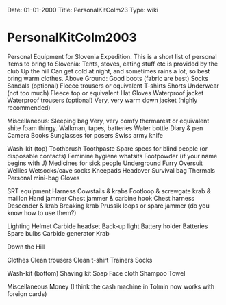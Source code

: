 Date: 01-01-2000
Title: PersonalKitColm23
Type: wiki


PersonalKitColm2003 
===================





Personal Equipment for Slovenia Expedition. This is a short list of
personal items to bring to Slovenia: Tents, stoves, eating stuff etc is
provided by the club Up the hill Can get cold at night, and sometimes
rains a lot, so best bring warm clothes. Above Ground: Good boots
(fabric are best) Socks Sandals (optional) Fleece trousers or equivalent
T-shirts Shorts Underwear (not too much) Fleece top or equivalent Hat
Gloves Waterproof jacket Waterproof trousers (optional) Very, very warm
down jacket (highly recommended)

Miscellaneous: Sleeping bag Very, very comfy thermarest or equivalent
shite foam thingy. Walkman, tapes, batteries Water bottle Diary & pen
Camera Books Sunglasses for posers Swiss army knife

Wash-kit (top) Toothbrush Toothpaste Spare specs for blind people (or
disposable contacts) Feminine hygiene whatsits Footpowder (if your name
begins with J) Medicines for sick people Underground Furry Oversuit
Wellies Wetsocks/cave socks Kneepads Headover Survival bag Thermals
Personal mini-bag Gloves

SRT equipment Harness Cowstails & krabs Footloop & screwgate krab &
maillon Hand jammer Chest jammer & carbine hook Chest harness Descender
& krab Breaking krab Prussik loops or spare jammer (do you know how to
use them?)

Lighting Helmet Carbide headset Back-up light Battery holder Batteries
Spare bulbs Carbide generator Krab

Down the Hill

Clothes Clean trousers Clean t-shirt Trainers Socks

Wash-kit (bottom) Shaving kit Soap Face cloth Shampoo Towel

Miscellaneous Money (I think the cash machine in Tolmin now works with
foreign cards)








